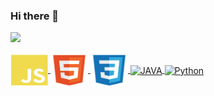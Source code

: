 ### Hi there 👋

 <div>
   <a href="https://github.com/alezi-n">
   <img height="180em" src="https://github-readme-stats.vercel.app/api?username=alezi-n&show_icons=true&theme=tokyonight&include_all_commits=true&count_private=true"/>
<!--    <img height="180em" src="https://github-readme-stats.vercel.app/api/top-langs/?username=alezi-n&layout=compact&langs_count=6&theme=tokyonight"/> -->
</div>
    
<div style="display: inline_block"><br>
  <img align="center" alt="Js" height="50" width="60" src="https://raw.githubusercontent.com/devicons/devicon/master/icons/javascript/javascript-plain.svg">
  <img align="center" alt="HTML" height="50" width="60" src="https://raw.githubusercontent.com/devicons/devicon/master/icons/html5/html5-original.svg">
  <img align="center" alt="CSS" height="50" width="60" src="https://raw.githubusercontent.com/devicons/devicon/master/icons/css3/css3-original.svg">
  <img align="center" alt="JAVA" height="50" width="60" src="https://cdn.jsdelivr.net/gh/devicons/devicon/icons/java/java-original-wordmark.svg">
  <img align="center" alt="Python" height="50" width="60" src="https://cdn.jsdelivr.net/gh/devicons/devicon/icons/python/python-original.svg" >
</div>
 
<br>
 

